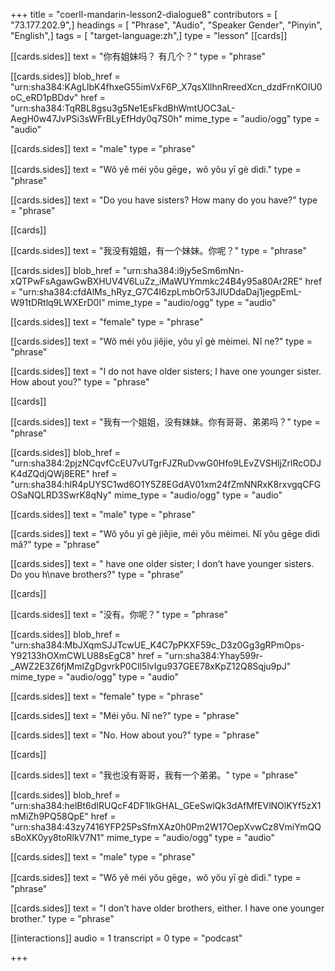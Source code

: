 +++
title = "coerll-mandarin-lesson2-dialogue8"
contributors = [ "73.177.202.9",]
headings = [ "Phrase", "Audio", "Speaker Gender", "Pinyin", "English",]
tags = [ "target-language:zh",]
type = "lesson"
[[cards]]

[[cards.sides]]
text = "你有姐妹吗？ 有几个？"
type = "phrase"

[[cards.sides]]
blob_href = "urn:sha384:KAgLlbK4fhxeG55imVxF6P_X7qsXIlhnRreedXcn_dzdFrnKOIU0oC_eRD1pBDdv"
href = "urn:sha384:TqRBL8gsu3g5Ne1EsFkdBhWmtUOC3aL-AegH0w47JvPSi3sWFrBLyEfHdy0q7S0h"
mime_type = "audio/ogg"
type = "audio"

[[cards.sides]]
text = "male"
type = "phrase"

[[cards.sides]]
text = "Wǒ yě méi yǒu gēge，wǒ yǒu yī gè dìdi."
type = "phrase"

[[cards.sides]]
text = "Do you have sisters? How many do you have?"
type = "phrase"

[[cards]]

[[cards.sides]]
text = "我没有姐姐，有一个妹妹。你呢？"
type = "phrase"

[[cards.sides]]
blob_href = "urn:sha384:i9jy5eSm6mNn-xQTPwFsAgawGwBXHUV4V6LuZz_iMaWUYmmkc24B4y95a80Ar2RE"
href = "urn:sha384:cfdAlMs_hRyz_G7C4I6zpLmbOr53JIUDdaDaj1jegpEmL-W91tDRtlq9LWXErD0I"
mime_type = "audio/ogg"
type = "audio"

[[cards.sides]]
text = "female"
type = "phrase"

[[cards.sides]]
text = "Wŏ méi yŏu jiĕjie, yŏu yī gè mèimei. Nĭ ne?"
type = "phrase"

[[cards.sides]]
text = "I do not have older sisters; I have one younger sister. How about you?"
type = "phrase"

[[cards]]

[[cards.sides]]
text = "我有一个姐姐，没有妹妹。你有哥哥、弟弟吗？"
type = "phrase"

[[cards.sides]]
blob_href = "urn:sha384:2pjzNCqvfCcEU7vUTgrFJZRuDvwG0Hfo9LEvZVSHljZrlRcODJK4dZQdjQWj8ERE"
href = "urn:sha384:hlR4pUYSC1wd6O1Y5Z8EGdAV01xm24fZmNNRxK8rxvgqCFGOSaNQLRD3SwrK8qNy"
mime_type = "audio/ogg"
type = "audio"

[[cards.sides]]
text = "male"
type = "phrase"

[[cards.sides]]
text = "Wǒ yǒu yī gè jiějie, méi yǒu mèimei. Nǐ yǒu gēge dìdi mǎ?"
type = "phrase"

[[cards.sides]]
text = " have one older sister; I don’t have younger sisters. Do you h\nave brothers?"
type = "phrase"

[[cards]]

[[cards.sides]]
text = "没有。你呢？"
type = "phrase"

[[cards.sides]]
blob_href = "urn:sha384:MbJXqmSJJTcwUE_K4C7pPKXF59c_D3z0Gg3gRPmOps-Y92133hOXmCWLU88sEgC8"
href = "urn:sha384:Yhay599r-_AWZ2E3Z6fjMmlZgDgvrkP0CIl5lvIgu937GEE78xKpZ12Q8Sqju9pJ"
mime_type = "audio/ogg"
type = "audio"

[[cards.sides]]
text = "female"
type = "phrase"

[[cards.sides]]
text = "Méi yǒu. Nǐ ne?"
type = "phrase"

[[cards.sides]]
text = "No. How about you?"
type = "phrase"

[[cards]]

[[cards.sides]]
text = "我也没有哥哥，我有一个弟弟。"
type = "phrase"

[[cards.sides]]
blob_href = "urn:sha384:helBt6dIRUQcF4DF1lkGHAL_GEeSwlQk3dAfMfEVlNOlKYf5zX1mMiZh9PQ58QpE"
href = "urn:sha384:43zy7416YFP25PsSfmXAz0h0Pm2W17OepXvwCz8VmiYmQQsBoXK0yy8toRlkV7N1"
mime_type = "audio/ogg"
type = "audio"

[[cards.sides]]
text = "male"
type = "phrase"

[[cards.sides]]
text = "Wǒ yě méi yǒu gēge，wǒ yǒu yī gè dìdi."
type = "phrase"

[[cards.sides]]
text = "I don’t have older brothers, either. I have one younger brother."
type = "phrase"

[[interactions]]
audio = 1
transcript = 0
type = "podcast"

+++
